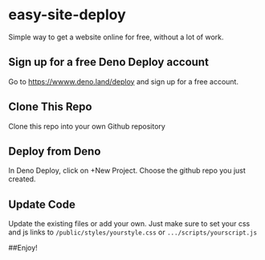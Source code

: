 # easy-site-deploy
Simple way to get a website online for free, without a lot of work. 


## Sign up for a free Deno Deploy account
Go to https://wwww.deno.land/deploy and sign up for a free account.

## Clone This Repo
Clone this repo into your own Github repository

## Deploy from Deno
In Deno Deploy, click on +New Project.  Choose the github repo you just created. 

## Update Code
Update the existing files or add your own. Just make sure to set your css and js links 
to 
```/public/styles/yourstyle.css``` 
or 
```.../scripts/yourscript.js```

##Enjoy!

